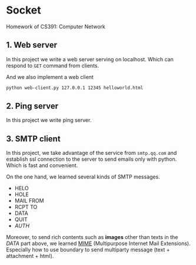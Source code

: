 # Socket
Homework of CS391: Computer Network

## 1. Web server
In this project we write a web server serving on localhost. 
Which can respond to `GET` command from clients. 

And we also implement a web client  
```bash
python web-client.py 127.0.0.1 12345 helloworld.html
```

## 2. Ping server
In this project we write ping server.



## 3. SMTP client
In this project, we take advantage of the service from `smtp.qq.com` 
and establish ssl connection to the server to send emails only with python.
Which is fast and convenient. 

On the one hand, we learned several kinds of SMTP messages.
* HELO
* HOLE
* MAIL FROM
* RCPT TO
* DATA
* QUIT
* *AUTH* 

Moreover, to send rich contents such as **images** other than texts in the *DATA* part above, 
we learned [MIME](https://tools.ietf.org/html/rfc2045#section-2.5) 
(Multipurpose Internet Mail Extensions). Especially how to use boundary to 
send multiparty message (text + attachment + html).

